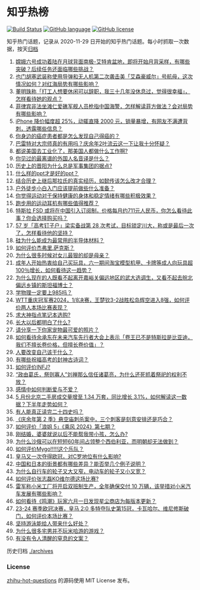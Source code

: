 # 知乎热榜
[![Build Status](https://github.com/ToWeLong/zhihu-hot-questions/workflows/CI/badge.svg)](https://github.com/ToWeLong/zhihu-hot-questions/actions)
[![GitHub language](https://img.shields.io/badge/language-golang-orange.svg)](https://golang.org/)
[![GitHub license](https://img.shields.io/github/license/ToWeLong/zhihu-hot-questions)](https://github.com/ToWeLong/zhihu-hot-questions/blob/main/LICENSE)

知乎热门话题，记录从 2020-11-29 日开始的知乎热门话题。每小时抓取一次数据，按天[归档](./archives)

<!-- BEGIN -->

1. [嫦娥六号成功着陆在月球背面南极-艾特肯盆地，即将开始月背采样，有哪些突破？后续任务还面临哪些挑战？](https://www.zhihu.com/question/657884799)
1. [也门胡塞武装称使用导弹和无人机第二次袭击美「艾森豪威尔」号航母，这次情况如何？对红海局势有哪些影响？](https://www.zhihu.com/question/657888938)
1. [董明珠称「打工人想要休闲可以辞职，我三十几年没休息过，觉得很幸福」，怎样看待她的观点？](https://www.zhihu.com/question/657858559)
1. [菲律宾非法坐滩仁爱礁军舰人员枪指中国海警，怎样解读菲方做法？会对局势有哪些影响？](https://www.zhihu.com/question/657899021)
1. [iPhone 降价幅度超 25%，动辄直降 2000 元，销量暴增，有网友不满遭背刺，透露哪些信息？](https://www.zhihu.com/question/657856900)
1. [你身边的癌症患者都是怎么发现自己得癌的？](https://www.zhihu.com/question/506470415)
1. [巴雷特对大宗师真的有用吗？庆余年2叶流云这一下让我十分怀疑？](https://www.zhihu.com/question/657705637)
1. [都说美国去工业化了，那美国人都做什么工作啊?](https://www.zhihu.com/question/641603330)
1. [你见过的最离谱的外国人名音译是什么？](https://www.zhihu.com/question/22516872)
1. [历史上的晋阳为什么总是军事集团的据点?](https://www.zhihu.com/question/616541133)
1. [什么样的ppt才是好的ppt？](https://www.zhihu.com/question/298361291)
1. [结合历史上继后那拉氏的真实经历，如懿传该怎么改才合理？](https://www.zhihu.com/question/657741204)
1. [户外徒步小白入门应该提前做些什么准备？](https://www.zhihu.com/question/656824317)
1. [你觉得运动对于保持健康的身体和稳定情绪有哪些积极效果？](https://www.zhihu.com/question/656313161)
1. [跑步用的运动耳机有哪些值得推荐？](https://www.zhihu.com/question/623709049)
1. [特斯拉 FSD 或将在中国引入订阅制，价格每月约711元人民币，你怎么看待此事？你会选择购买吗？](https://www.zhihu.com/question/657755355)
1. [57 岁「高考钉子户」梁实备战第 28 次考试，目标锁定川大，称或是最后一次了，怎样看待他的坚持？](https://www.zhihu.com/question/657810499)
1. [硅为什么能成为最常用的半导体材料？](https://www.zhihu.com/question/656430031)
1. [如何评价杰弗里.萨克斯？](https://www.zhihu.com/question/268155852)
1. [为什么很多时候对女儿最狠的却是母亲？](https://www.zhihu.com/question/498196776)
1. [成年人开始热衷给自己买玩具，六一期间淘宝模型机甲、卡牌等成人向玩具超100％增长，如何看待这一趋势？](https://www.zhihu.com/question/657858568)
1. [为什么现在的人既看不起离开嘉峪关偏远地区的武大选调生，又看不起去皖北偏远乡镇的斯坦福博士？](https://www.zhihu.com/question/657740672)
1. [学物理一定要上985吗？](https://www.zhihu.com/question/657778142)
1. [WTT重庆冠军赛2024，1/8决赛，王楚钦3-2战胜松岛辉空进入8强，如何评价两人本场比赛表现？](https://www.zhihu.com/question/657859031)
1. [求大神指点笔记本选购?](https://www.zhihu.com/question/654933926)
1. [长大以后都明白了什么?](https://www.zhihu.com/question/654624988)
1. [请分享一下你家宠物最可爱的照片？](https://www.zhihu.com/question/653438997)
1. [如何看待余承东在未来汽车先行者大会上表示「卷王已不是特斯拉是比亚迪，我们不擅长卷价格，但擅长卷价值」？](https://www.zhihu.com/question/657852097)
1. [人要改变自己该干什么？](https://www.zhihu.com/question/648649223)
1. [有哪些祝福高考的封神古诗词？](https://www.zhihu.com/question/657221633)
1. [如何评价INFJ?](https://www.zhihu.com/question/426053648)
1. [“政由葛氏，祭则寡人”刘禅那么信任诸葛亮，为什么还死抓着祭祀的权利不放？](https://www.zhihu.com/question/657539817)
1. [感情中如何判断爱与不爱？](https://www.zhihu.com/question/651636016)
1. [5 月份北京二手房成交量增至 1.34 万套，同比增长 3.1%，如何解读这一数据？下半年走势如何？](https://www.zhihu.com/question/657835671)
1. [有人能真正读完二十四史吗？](https://www.zhihu.com/question/655502786)
1. [《庆余年第 2 季》悬空庙刺杀案中，三个刺客是刻意安排还是巧合？](https://www.zhihu.com/question/657694910)
1. [如何评价「浪姐 5」《乘风 2024》第七期？](https://www.zhihu.com/question/657752966)
1. [刚结婚，婆婆就说以后不能帮我带小孩，怎么办?](https://www.zhihu.com/question/657630029)
1. [为什么沙俄可以在短短60年间占领整个西伯利亚，而明朝却无法做到？](https://www.zhihu.com/question/653640316)
1. [如何评价Mygo!!!!!这个乐队？](https://www.zhihu.com/question/636442892)
1. [皇马又一次夺得欧冠，对C罗地位有什么影响?](https://www.zhihu.com/question/657867554)
1. [中国和日本的街景都有哪些差异？能否举几个例子说明？](https://www.zhihu.com/question/473244368)
1. [为什么自行车的轮子又大又窄，电动车的轮子又小又宽？](https://www.zhihu.com/question/657427157)
1. [如何评价张志磊KO维尔德这场比赛?](https://www.zhihu.com/question/657889824)
1. [雷军称小米工厂将开启双班制生产，全年确保交付 10 万辆，该举措对小米汽车发展有哪些影响？](https://www.zhihu.com/question/657831056)
1. [如何看待《鸣潮》玩家六月一日发现星尘商店为每版本更新？](https://www.zhihu.com/question/657811294)
1. [23-24 赛季欧冠决赛，皇马 2:0 多特夺队史第15冠，卡瓦哈尔、维尼修斯破门，如何评价本场比赛？](https://www.zhihu.com/question/657867156)
1. [坚持游泳能给人带来什么好处？](https://www.zhihu.com/question/655588114)
1. [为什么很多宅男并不玩米哈游的游戏？](https://www.zhihu.com/question/657642856)
1. [有没有令人清醒的窒息的文案？](https://www.zhihu.com/question/587580714)

<!-- END -->

历史归档 [./archives](./archives)


### License
[zhihu-hot-questions](https://github.com/towelong/zhihu-hot-questions) 的源码使用 MIT License 发布。